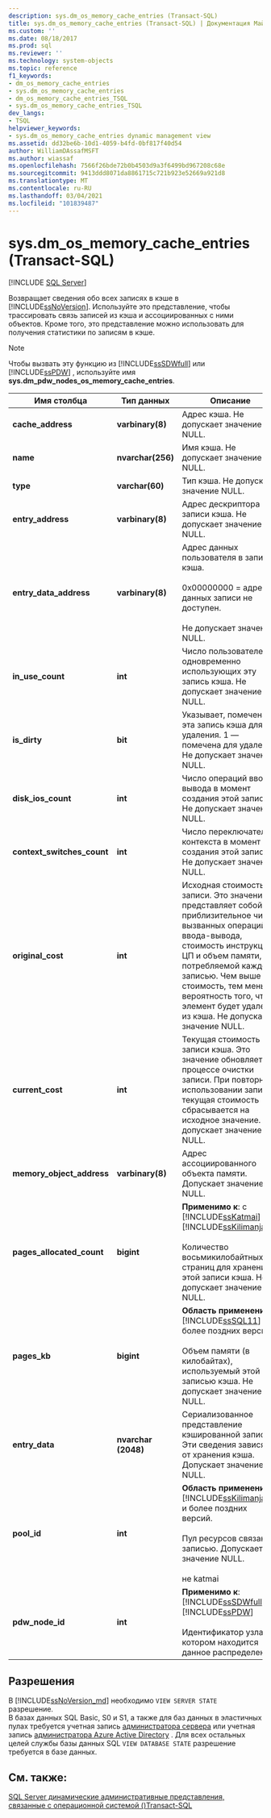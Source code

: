 ```yaml
---
description: sys.dm_os_memory_cache_entries (Transact-SQL)
title: sys.dm_os_memory_cache_entries (Transact-SQL) | Документация Майкрософт
ms.custom: ''
ms.date: 08/18/2017
ms.prod: sql
ms.reviewer: ''
ms.technology: system-objects
ms.topic: reference
f1_keywords:
- dm_os_memory_cache_entries
- sys.dm_os_memory_cache_entries
- dm_os_memory_cache_entries_TSQL
- sys.dm_os_memory_cache_entries_TSQL
dev_langs:
- TSQL
helpviewer_keywords:
- sys.dm_os_memory_cache_entries dynamic management view
ms.assetid: dd32be6b-10d1-4059-b4fd-0bf817f40d54
author: WilliamDAssafMSFT
ms.author: wiassaf
ms.openlocfilehash: 7566f26bde72b0b4503d9a3f6499bd967208c68e
ms.sourcegitcommit: 9413ddd8071da8861715c721b923e52669a921d8
ms.translationtype: MT
ms.contentlocale: ru-RU
ms.lasthandoff: 03/04/2021
ms.locfileid: "101839487"
---
```

# <a name="sysdm_os_memory_cache_entries-transact-sql"></a>sys.dm_os_memory_cache_entries (Transact-SQL)
[!INCLUDE [SQL Server](../../includes/applies-to-version/sqlserver.md)]

  Возвращает сведения обо всех записях в кэше в [!INCLUDE[ssNoVersion](../../includes/ssnoversion-md.md)]. Используйте это представление, чтобы трассировать связь записей из кэша и ассоциированных с ними объектов. Кроме того, это представление можно использовать для получения статистики по записям в кэше.  
  
> [!NOTE]  
>  Чтобы вызвать эту функцию из [!INCLUDE[ssSDWfull](../../includes/sssdwfull-md.md)] или [!INCLUDE[ssPDW](../../includes/sspdw-md.md)] , используйте имя **sys.dm_pdw_nodes_os_memory_cache_entries**.  
  
|Имя столбца|Тип данных|Описание|  
|-----------------|---------------|-----------------|  
|**cache_address**|**varbinary(8)**|Адрес кэша. Не допускает значение NULL.|  
|**name**|**nvarchar(256)**|Имя кэша. Не допускает значение NULL.|  
|**type**|**varchar(60)**|Тип кэша. Не допускает значение NULL.|  
|**entry_address**|**varbinary(8)**|Адрес дескриптора записи кэша. Не допускает значение NULL.|  
|**entry_data_address**|**varbinary(8)**|Адрес данных пользователя в записи кэша.<br /><br /> 0x00000000 = адрес данных записи не доступен.<br /><br /> Не допускает значение NULL.|  
|**in_use_count**|**int**|Число пользователей, одновременно использующих эту запись кэша. Не допускает значение NULL.|  
|**is_dirty**|**bit**|Указывает, помечена ли эта запись кэша для удаления. 1 — помечена для удаления. Не допускает значение NULL.|  
|**disk_ios_count**|**int**|Число операций ввода-вывода в момент создания этой записи. Не допускает значение NULL.|  
|**context_switches_count**|**int**|Число переключателей контекста в момент создания этой записи. Не допускает значение NULL.|  
|**original_cost**|**int**|Исходная стоимость записи. Это значение представляет собой приблизительное число вызванных операций ввода-вывода, стоимость инструкции ЦП и объем памяти, потребляемой каждой записью. Чем выше стоимость, тем меньше вероятность того, что элемент будет удален из кэша. Не допускает значение NULL.|  
|**current_cost**|**int**|Текущая стоимость записи кэша. Это значение обновляется в процессе очистки записи. При повторном использовании записи текущая стоимость сбрасывается на исходное значение. Не допускает значение NULL.|  
|**memory_object_address**|**varbinary(8)**|Адрес ассоциированного объекта памяти. Допускает значение NULL.|  
|**pages_allocated_count**|**bigint**|**Применимо к**: с [!INCLUDE[ssKatmai](../../includes/sskatmai-md.md)] до [!INCLUDE[ssKilimanjaro](../../includes/sskilimanjaro-md.md)].<br /><br /> Количество восьмикилобайтных страниц для хранения в этой записи кэша. Не допускает значение NULL.|  
|**pages_kb**|**bigint**|**Область применения**: [!INCLUDE[ssSQL11](../../includes/sssql11-md.md)] и более поздних версий.<br /><br /> Объем памяти (в килобайтах), используемый этой записью кэша.  Не допускает значение NULL.|  
|**entry_data**|**nvarchar (2048)**|Сериализованное представление кэшированной записи. Эти сведения зависят от хранения кэша. Допускает значение NULL.|  
|**pool_id**|**int**|**Область применения**: [!INCLUDE[ssKilimanjaro](../../includes/sskilimanjaro-md.md)] и более поздних версий.<br /><br /> Пул ресурсов связан с записью. Допускает значение NULL.<br /><br /> не katmai|  
|**pdw_node_id**|**int**|**Применимо к**: [!INCLUDE[ssSDWfull](../../includes/sssdwfull-md.md)] , [!INCLUDE[ssPDW](../../includes/sspdw-md.md)]<br /><br /> Идентификатор узла, на котором находится данное распределение.|  
  
## <a name="permissions"></a>Разрешения 

В [!INCLUDE[ssNoVersion_md](../../includes/ssnoversion-md.md)] необходимо `VIEW SERVER STATE` разрешение.   
В базах данных SQL Basic, S0 и S1, а также для баз данных в эластичных пулах требуется учетная запись [администратора сервера](/azure/azure-sql/database/logins-create-manage#existing-logins-and-user-accounts-after-creating-a-new-database) или учетная запись [администратора Azure Active Directory](/azure/azure-sql/database/authentication-aad-overview#administrator-structure) . Для всех остальных целей службы базы данных SQL `VIEW DATABASE STATE` разрешение требуется в базе данных.   

## <a name="see-also"></a>См. также:  
 
  [SQL Server динамические административные представления, связанные с операционной системой &#40;&#41;Transact-SQL ](../../relational-databases/system-dynamic-management-views/sql-server-operating-system-related-dynamic-management-views-transact-sql.md)  
  
